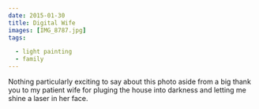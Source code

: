 ```yaml
---
date: 2015-01-30
title: Digital Wife
images: [IMG_8787.jpg]
tags:

  - light painting
  - family
---
```

Nothing particularly exciting to say about this photo aside from a big thank you to my patient wife for pluging the house into darkness and letting me shine a laser in her face.